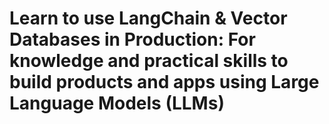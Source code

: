 # Learn to use LangChain & Vector Databases in Production: For knowledge and practical skills to build products and apps using Large Language Models (LLMs)
